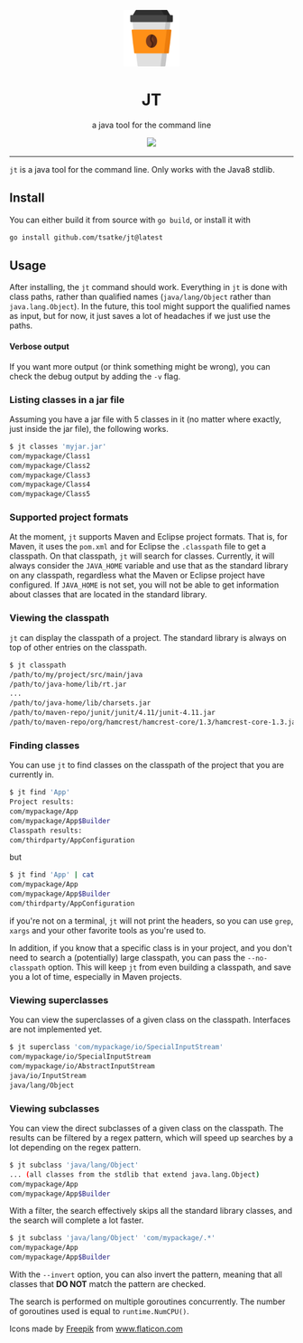 <p align="center">
    <img src="./.github/logo.png" width="100" alt="logo"/>
    <h1 align="center">JT</h1>
    <p align="center">a java tool for the command line</p>
    <p align="center">
        <a href="https://github.com/tsatke/jt/actions/workflows/go.yml"><img src="https://github.com/tsatke/jt/actions/workflows/go.yml/badge.svg"></a>
    </p>
</p>

---

`jt` is a java tool for the command line. Only works with the Java8 stdlib.

## Install

You can either build it from source with `go build`, or install it with
```bash
go install github.com/tsatke/jt@latest
```

## Usage

After installing, the `jt` command should work.
Everything in `jt` is done with class paths, rather than qualified names (`java/lang/Object` rather than `java.lang.Object`).
In the future, this tool might support the qualified names as input, but for now, it just saves a lot of headaches if we just use the paths.

#### Verbose output

If you want more output (or think something might be wrong), you can check the debug output by adding the `-v` flag.

### Listing classes in a jar file

Assuming you have a jar file with 5 classes in it (no matter where exactly, just inside the jar file), the following works.
```bash
$ jt classes 'myjar.jar'
com/mypackage/Class1
com/mypackage/Class2
com/mypackage/Class3
com/mypackage/Class4
com/mypackage/Class5
```

### Supported project formats

At the moment, `jt` supports Maven and Eclipse project formats.
That is, for Maven, it uses the `pom.xml` and for Eclipse the `.classpath` file to get a classpath.
On that classpath, `jt` will search for classes.
Currently, it will always consider the `JAVA_HOME` variable and use that as the standard library on any classpath, regardless what the Maven or Eclipse project have configured.
If `JAVA_HOME` is not set, you will not be able to get information about classes that are located in the standard library.

### Viewing the classpath

`jt` can display the classpath of a project.
The standard library is always on top of other entries on the classpath.
```bash
$ jt classpath
/path/to/my/project/src/main/java
/path/to/java-home/lib/rt.jar
...
/path/to/java-home/lib/charsets.jar
/path/to/maven-repo/junit/junit/4.11/junit-4.11.jar
/path/to/maven-repo/org/hamcrest/hamcrest-core/1.3/hamcrest-core-1.3.jar
```

### Finding classes

You can use `jt` to find classes on the classpath of the project that you are currently in.
```bash
$ jt find 'App'
Project results:
com/mypackage/App
com/mypackage/App$Builder
Classpath results:
com/thirdparty/AppConfiguration
```
but
```bash
$ jt find 'App' | cat
com/mypackage/App
com/mypackage/App$Builder
com/thirdparty/AppConfiguration
```
if you're not on a terminal, `jt` will not print the headers, so you can use `grep`, `xargs` and your other favorite tools as you're used to.

In addition, if you know that a specific class is in your project, and you don't need to search a (potentially) large classpath, you can pass the `--no-classpath` option.
This will keep `jt` from even building a classpath, and save you a lot of time, especially in Maven projects.

### Viewing superclasses

You can view the superclasses of a given class on the classpath.
Interfaces are not implemented yet.
```bash
$ jt superclass 'com/mypackage/io/SpecialInputStream'
com/mypackage/io/SpecialInputStream
com/mypackage/io/AbstractInputStream
java/io/InputStream
java/lang/Object
```

### Viewing subclasses

You can view the direct subclasses of a given class on the classpath.
The results can be filtered by a regex pattern, which will speed up searches by a lot depending on the regex pattern.
```bash
$ jt subclass 'java/lang/Object'
... (all classes from the stdlib that extend java.lang.Object)
com/mypackage/App
com/mypackage/App$Builder
```
With a filter, the search effectively skips all the standard library classes, and the search will complete a lot faster.
```bash
$ jt subclass 'java/lang/Object' 'com/mypackage/.*'
com/mypackage/App
com/mypackage/App$Builder
```

With the `--invert` option, you can also invert the pattern, meaning that all classes that **DO NOT** match the pattern are checked.

The search is performed on multiple goroutines concurrently.
The number of goroutines used is equal to `runtime.NumCPU()`.

<div>Icons made by <a href="https://www.freepik.com" title="Freepik">Freepik</a> from <a href="https://www.flaticon.com/" title="Flaticon">www.flaticon.com</a></div>
